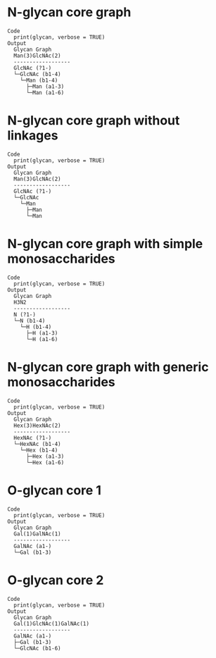 # N-glycan core graph

    Code
      print(glycan, verbose = TRUE)
    Output
      Glycan Graph
      Man(3)GlcNAc(2)
      ------------------
      GlcNAc (?1-)
      └─GlcNAc (b1-4)
        └─Man (b1-4)
          ├─Man (a1-3)
          └─Man (a1-6)

# N-glycan core graph without linkages

    Code
      print(glycan, verbose = TRUE)
    Output
      Glycan Graph
      Man(3)GlcNAc(2)
      ------------------
      GlcNAc (?1-)
      └─GlcNAc
        └─Man
          ├─Man
          └─Man

# N-glycan core graph with simple monosaccharides

    Code
      print(glycan, verbose = TRUE)
    Output
      Glycan Graph
      H3N2
      ------------------
      N (?1-)
      └─N (b1-4)
        └─H (b1-4)
          ├─H (a1-3)
          └─H (a1-6)

# N-glycan core graph with generic monosaccharides

    Code
      print(glycan, verbose = TRUE)
    Output
      Glycan Graph
      Hex(3)HexNAc(2)
      ------------------
      HexNAc (?1-)
      └─HexNAc (b1-4)
        └─Hex (b1-4)
          ├─Hex (a1-3)
          └─Hex (a1-6)

# O-glycan core 1

    Code
      print(glycan, verbose = TRUE)
    Output
      Glycan Graph
      Gal(1)GalNAc(1)
      ------------------
      GalNAc (a1-)
      └─Gal (b1-3)

# O-glycan core 2

    Code
      print(glycan, verbose = TRUE)
    Output
      Glycan Graph
      Gal(1)GlcNAc(1)GalNAc(1)
      ------------------
      GalNAc (a1-)
      ├─Gal (b1-3)
      └─GlcNAc (b1-6)

